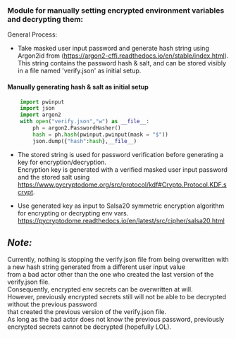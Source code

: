 ### Module for manually setting encrypted environment variables and decrypting them:

General Process:

- Take masked user input password and generate hash string using Argon2id from (https://argon2-cffi.readthedocs.io/en/stable/index.html).   
This string contains the password hash & salt, and can be stored visibly in a file named 'verify.json' as initial setup.  
#### Manually generating hash & salt as initial setup  

```python
    import pwinput
    import json
    import argon2
    with open("verify.json","w") as __file__:
        ph = argon2.PasswordHasher()
        hash = ph.hash(pwinput.pwinput(mask = "$"))
        json.dump({"hash":hash},__file__)
```  

- The stored string is used for password verification before generating a key for encryption/decryption.  
Encryption key is generated with a verified masked user input password and the stored salt using https://www.pycryptodome.org/src/protocol/kdf#Crypto.Protocol.KDF.scrypt.  

- Use generated key as input to Salsa20 symmetric encryption algorithm for encrypting or decrypting env vars.  
https://pycryptodome.readthedocs.io/en/latest/src/cipher/salsa20.html  
  
  
## *Note:*  
Currently, nothing is stopping the verify.json file from being overwritten with a new hash string generated from a different user input value  
from a bad actor other than the one who created the last version of the verify.json file.  
Consequently, encrypted env secrets can be overwritten at will.  
However, previously encrypted secrets still will not be able to be decrypted without the previous password  
that created the previous version of the verify.json file.  
As long as the bad actor does not know the previous password, previously encrypted secrets cannot be decrypted (hopefully LOL).

